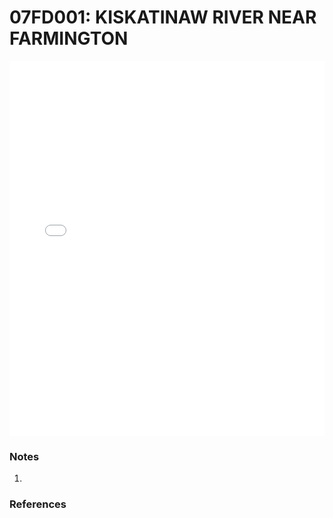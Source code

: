 # 07FD001: KISKATINAW RIVER NEAR FARMINGTON

<iframe src="/distribution_estimation/_static/stations/07FD001_fdc.html" width="100%" height="600" frameborder="0"></iframe>

### Notes
1. 

### References

